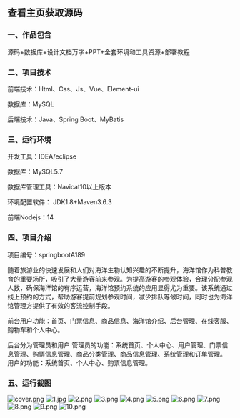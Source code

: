  
## 查看主页获取源码


### 一、作品包含

源码+数据库+设计文档万字+PPT+全套环境和工具资源+部署教程

### 二、项目技术

前端技术：Html、Css、Js、Vue、Element-ui

数据库：MySQL

后端技术：Java、Spring Boot、MyBatis

  

### 三、运行环境

开发工具：IDEA/eclipse

数据库：MySQL5.7

数据库管理工具：Navicat10以上版本

环境配置软件： JDK1.8+Maven3.6.3

前端Nodejs：14


### 四、项目介绍
项目编号：springbootA189

随着旅游业的快速发展和人们对海洋生物认知兴趣的不断提升，海洋馆作为科普教育的重要场所，吸引了大量游客前来参观。为提高游客的参观体验，合理分配参观人数，确保海洋馆的有序运营，海洋馆预约系统的应用显得尤为重要。该系统通过线上预约的方式，帮助游客提前规划参观时间，减少排队等候时间，同时也为海洋馆管理方提供了有效的客流控制手段。

前台用户功能：首页、门票信息、商品信息、海洋馆介绍、后台管理、在线客服、购物车和个人中心。

后台分为管理员和用户
管理员的功能：系统首页、个人中心、用户管理、门票信息管理、购票信息管理、商品分类管理、商品信息管理、系统管理和订单管理。
用户的功能：系统首页、个人中心、购票信息管理。

### 五、运行截图

![cover.png](./cover.png)
![1.jpg](./1.jpg)
![2.png](./2.png)
![3.png](./3.png)
![4.png](./4.png)
![5.png](./5.png)
![6.png](./6.png)
![7.png](./7.png)
![8.png](./8.png)
![9.png](./9.png)
![10.png](./10.png)




  
